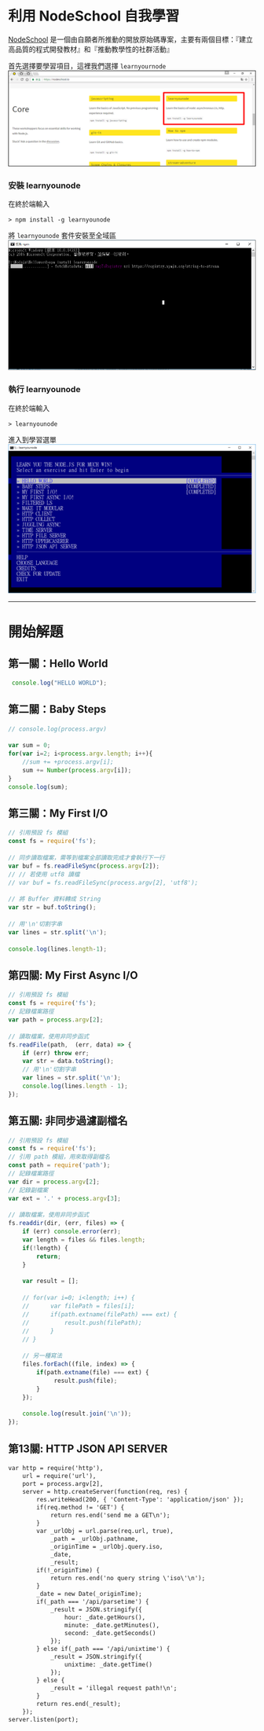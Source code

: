# 利用 NodeSchool 自我學習

[NodeSchool](https://nodeschool.io/
) 是一個由自願者所推動的開放原始碼專案，主要有兩個目標：『建立高品質的程式開發教材』和『推動教學性的社群活動』

首先選擇要學習項目，這裡我們選擇 `learnyournode`
![](/assets/learn_01.png)

### 安裝 learnyounode
在終於端輸入
```
> npm install -g learnyounode 
```

將 `learnyounode` 套件安裝至全域區
![](/assets/learn_02.png)


### 執行 learnyounode

在終於端輸入
```
> learnyounode 
```

進入到學習選單
![](/assets/learn_03.png)

---
# 開始解題

## 第一關：Hello World

```js
 console.log("HELLO WORLD");
```

## 第二關：Baby Steps

```js
// console.log(process.argv)

var sum = 0;
for(var i=2; i<process.argv.length; i++){
    //sum += +process.argv[i];
    sum += Number(process.argv[i]);
}
console.log(sum);
```

## 第三關：My First I/O

```js
// 引用預設 fs 模組
const fs = require('fs');
    
// 同步讀取檔案，需等到檔案全部讀取完成才會執行下一行
var buf = fs.readFileSync(process.argv[2]);
// // 若使用 utf8 讀檔
// var buf = fs.readFileSync(process.argv[2], 'utf8');

// 將 Buffer 資料轉成 String
var str = buf.toString();

// 用'\n'切割字串
var lines = str.split('\n');

console.log(lines.length-1);
```

## 第四關: My First Async I/O

```js
// 引用預設 fs 模組
const fs = require('fs');
// 記錄檔案路徑
var path = process.argv[2];

// 讀取檔案，使用非同步函式
fs.readFile(path,  (err, data) => {
    if (err) throw err;
    var str = data.toString();
    // 用'\n'切割字串
    var lines = str.split('\n');
    console.log(lines.length - 1);
});

```

## 第五關: 非同步過濾副檔名
```js
// 引用預設 fs 模組
const fs = require('fs');
// 引用 path 模組，用來取得副檔名
const path = require('path');
// 記錄檔案路徑
var dir = process.argv[2];
// 記錄副檔案
var ext = '.' + process.argv[3];

// 讀取檔案，使用非同步函式
fs.readdir(dir, (err, files) => {
    if (err) console.error(err);
    var length = files && files.length;
    if(!length) {
        return;
    }

    var result = [];

    // for(var i=0; i<length; i++) {
    //      var filePath = files[i];
    //      if(path.extname(filePath) === ext) {
    //          result.push(filePath);
    //      }
    // }

    // 另一種寫法
    files.forEach((file, index) => {
        if(path.extname(file) === ext) {
             result.push(file);
        }
    });

    console.log(result.join('\n'));
});
```



## 第13關: HTTP JSON API SERVER

```
var http = require('http'),
    url = require('url'),
    port = process.argv[2],
    server = http.createServer(function(req, res) {
        res.writeHead(200, { 'Content-Type': 'application/json' });
        if(req.method != 'GET') {
            return res.end('send me a GET\n');
        }
        var _urlObj = url.parse(req.url, true),
            _path = _urlObj.pathname,
            _originTime = _urlObj.query.iso,
            _date,
            _result;
        if(!_originTime) {
            return res.end('no query string \'iso\'\n');
        }
        _date = new Date(_originTime);
        if(_path === '/api/parsetime') {
            _result = JSON.stringify({
                hour: _date.getHours(),
                minute: _date.getMinutes(),
                second: _date.getSeconds()
            });
        } else if(_path === '/api/unixtime') {
            _result = JSON.stringify({
                unixtime: _date.getTime()
            });
        } else {
            _result = 'illegal request path!\n';
        }
        return res.end(_result);
    });
server.listen(port);
```



